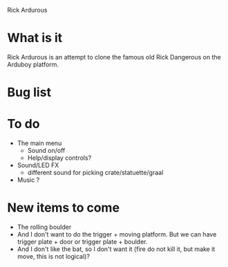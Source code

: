 Rick Ardurous

# What is it

Rick Ardurous is an attempt to clone the famous old Rick Dangerous on the Arduboy platform.

# Bug list

# To do
- The main menu
	- Sound on/off
	- Help/display controls?
- Sound/LED FX
	- different sound for picking crate/statuette/graal
- Music ?

# New items to come
- The rolling boulder
- And I don't want to do the trigger + moving platform. But we can have trigger plate + door or trigger plate + boulder.
- And I don't like the bat, so I don't want it (fire do not kill it, but make it move, this is not logical)?


